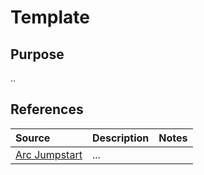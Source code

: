 

# Template

## Purpose

..

## References


Source | Description | Notes
:----- | :-----  | :-----
[Arc Jumpstart](https://azurearcjumpstart.io/)| ... |
